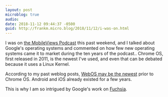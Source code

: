 ```yaml
---
layout: post
microblog: true
audio: 
date: 2018-11-12 09:44:37 -0500
guid: http://frankm.micro.blog/2018/11/12/i-was-on.html
---
```

I was on [the MobileViews Podcast](https://mobiletoday.podbean.com/e/mobileviews-podcast-275-10-year-retrospective/) this past weekend, and I talked about Google's operating systems and commented on how few new operating systems came it to market during the ten years of the podcast.. Chrome OS, first released in 2011, is the newest I've used, and even that can be debated because it uses a Linux Kernel. 

According to my past weblog posts, [WebOS may be the newest](https://fjmnotes.com/2009/01/10/giving-palm-its-just-due/) prior to Chrome OS. Android and iOS already existed for a few years. 

This is why I am so intrigued by Google's work on [Fuchsia](https://en.wikipedia.org/wiki/Google_Fuchsia).
